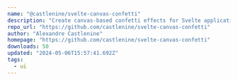 ```yaml
---
name: "@castlenine/svelte-canvas-confetti"
description: "Create canvas-based confetti effects for Svelte applications."
repo_url: "https://github.com/castlenine/svelte-canvas-confetti"
author: "Alexandre Castlenine"
homepage: "https://github.com/castlenine/svelte-canvas-confetti"
downloads: 50
updated: "2024-05-06T15:57:41.692Z"
tags: 
  - ui
---
```

